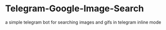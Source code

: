 # Telegram-Google-Image-Search
a simple telegram bot for searching images and gifs in telegram inline mode
